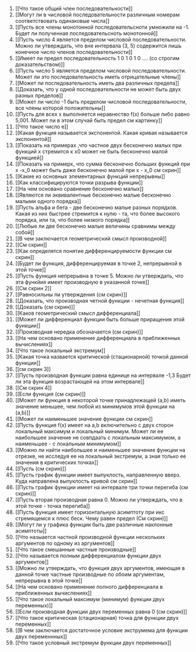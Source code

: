 1. [[Что такое общий член последовательности]]
2. [[Могут ли в числовой последовательности различным номерам соответствовать одинаковые числа]]
3. [[Пусть все члены монотонной последовательсноти умножили на -1. Будет ли полученная последовательсноть монотонной]]
4. [[Пусть число 4 является пределом числовой последовательности. Можно ли утверждать, что вне интервала (3, 5) содержится лишь конечное число членов последовательности]]
5. [[Имеет ли предел последовательность 1 0 1 0 1 0 .... (со строгим доказательством)]]
6. [[Пусть число 5 является пределом числовой последовательности. Может ли это последовательность иметь отрицательные члены]]
7. [[Может ли последовательность иметь два различных предела]]
8. [[Доказать, что у одной последовательности не может быть двух разных пределов]]
9. [[Может ли число -1 быть пределом числовой последовательности, все члены которой положительны]]
10. [[Пусть для всех х выполняется неравнество f(x) больше либо равно 5,001. Может ли в этом случай быть предел см картинку]]
11. [[Что такое число е]]
12. [[Какая функция называется экспонентой. Какая кривая называется экспонентой]]
13. [[Показать на примерах ,что частное двух бесконечно малых при функций x стремится к x0 может не быть бесконечно малой функцией]]
14. [[Показать на примерх, что сумма бесконечно больших функций при x -x_0 может быть даже бесконечно малой при x - x_0 см скрин]]
15. [[Какие из основных элементарных функций непрерывны]]
16. [[Как классифицируются точки разрыва функции]]
17. [[На чем основано сравнение бесконечно малых]]
18. [[Являются ли эквивалентные бесконечно малые бесконечно малыми одного порядка]]
19. [[Пусть альфа и бета - две бесконечно малые разных порядков. Какая из них быстрее стремится к нулю - та, что более высокого порядка, или та, что более низкого порядка]]
20. [[Любые ли две бесконечно малые величины сравнимы между собой]]
21. [[В чем заключается геометрический смысл производной]]
22. [[См скрин]]
23. [[Как определятся понятие дифференцируемости функции см скрин]]
24. [[Будет ли функция, дифференцируемая в точке 2, непрерывной в этой точке]]
25. [[Пусть функция непрерывна в точке 5. Можно ли утверждать, что эта функйия имеет производную в указанной точке]]
26. [[См скрин 2]]
27. [[Равносильны ли утверждения (см скрин)]]
28. [[Доказать, что производная четной функции - нечетная функция]]
29. [[Доказать (см скрин)]]
30. [[Каков геометрический смысл дифференциала]]
31. [[Может ли дифференциал функции быть больше приращения этой функции]]
32. [[Производная нередка обозначается (см скрин)]]
33. [[На чем основано применение дифференциала в приближенных вычислениях]]
34. [[Что такое локальный экстремум]]
35. [[Какая точка назвается критической (стационарной) точкой данной функции]]
36. [[см скрин 3]]
37. [[Пусть производная функции равна единице на интервале -1,3 Будет ли эта функция возрастающей на этом интервале]]
38. [[См скрин 4]]
39. [[Если функция (см скрин)]]
40. [[Может ли функция в некоторой точке принадлежащей (a,b) иметь значение меньшее, чем любой из минимумов этой функции на (a,b)]]
41. [[Может ли наименьшее значение функции см скрин]]
42. [[Пусть функция f(x) имеет на a,b включительно с двух сторон локальный максимум и локальный минимум. Может ли ее наибольшее значение не совпдаать с локальным максимумом, а наименьшее - с локальным минимумом]]
43. [[Можно ли найти наибольшее и наименьшее значение функции на отрезке, не исследуя ее на локальный экстремум, а зная только ее значения в критических точках]]
44. [[Пусть (см скрин)]]
45. [[Пусть график функции имеет выпуклость, направленную вверз. Куда направлена выпуклость кривой см скрин]]
46. [[Пусть график функции имеет на интервале три точки перегиба (см скрин)]]
47. [[Пусть вторая производная равна 0. Можно ли утверждать, что в этой точке - точка перегиба]]
48. [[Пусть функция имеет горизонтальную асимптоту при икс стремящемся к плюс беск. Чему равен предел (См скрин)]]
49. [[Могут ли у графика функции быть две различные наклонные асимптоты]]
50. [[Что назыается частной производной функции нескольких аргументов по одному из аргументов]]
51. [[Что такое смешанные частные производные]]
52. [[Что называется полным дифференциалом функции двух аргументов]]
53. [[Можно ли утверждать, что функция двух аргументов, имеющая в данной точке частные производные по обоим аргументам, непрерывна в этой точке]]
54. [[На чем основано применение полного дифференциала в приближенных вычислениях]]
55. [[Что такое локальный максимум (минимум) функции двух переменных)]]
56. [[Если производная функции двух переменных равна 0 (см скрин)]]
57. [[Что такое критическая (стационарная) точка для функции двух переменных]]
58. [[В чем заключается достаточное условие экструмема для функции двух переменнных]]
59. [[Что такое условный экстремум функции двух переменных]]